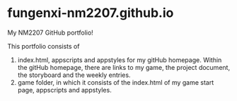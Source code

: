 # fungenxi-nm2207.github.io
My NM2207 GitHub portfolio!

This portfolio consists of 
  1. index.html, appscripts and appstyles for my gitHub homepage. Within the gitHub homepage, there are links to my game, the project document, the storyboard and the weekly entries.
  2. game folder, in which it consists of the index.html of my game start page, appscripts and appstyles.
